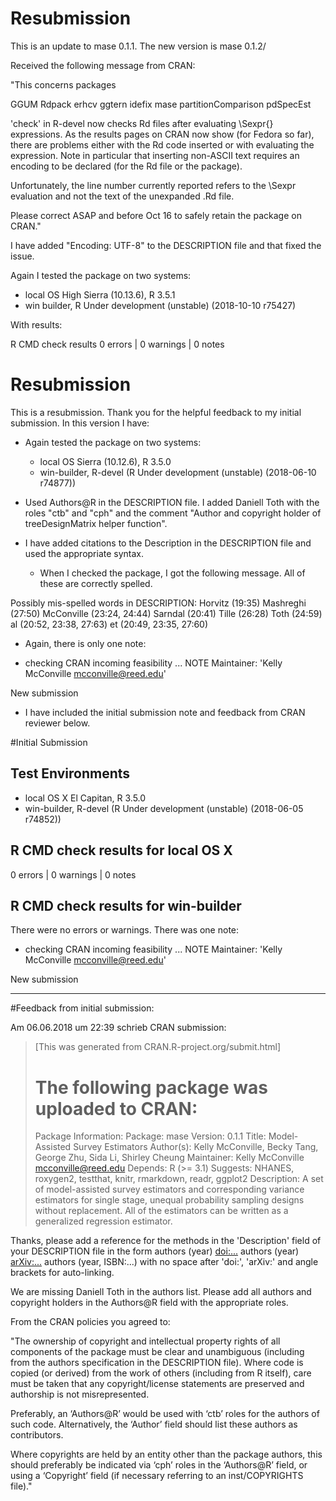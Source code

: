 # Resubmission

This is an update to mase 0.1.1.  The new version is mase 0.1.2/

Received the following message from CRAN:

"This concerns packages

GGUM Rdpack erhcv ggtern idefix mase partitionComparison pdSpecEst

'check' in R-devel now checks Rd files after evaluating \Sexpr{}
expressions.  As the results pages on CRAN now show (for Fedora so far),
there are problems either with the Rd code inserted or with evaluating
the expression.  Note in particular that inserting non-ASCII text
requires an encoding to be declared (for the Rd file or the package).

Unfortunately, the line number currently reported refers to the \Sexpr
evaluation and not the text of the unexpanded .Rd file.

Please correct ASAP and before Oct 16 to safely retain the package on CRAN."

I have added "Encoding: UTF-8" to the DESCRIPTION file and that fixed the issue.  

Again I tested the package on two systems:

* local OS High Sierra (10.13.6), R 3.5.1
* win builder, R Under development (unstable) (2018-10-10 r75427)

With results:

R CMD check results
0 errors | 0 warnings | 0 notes




# Resubmission

This is a resubmission. Thank you for the helpful feedback to my initial submission. In this version I have:

* Again tested the package on two systems:
    + local OS Sierra (10.12.6), R 3.5.0
    + win-builder, R-devel (R Under development (unstable) (2018-06-10 r74877))

* Used Authors@R in the DESCRIPTION file.  I added Daniell Toth with the roles "ctb" and "cph" and the comment "Author and copyright holder of treeDesignMatrix helper function".
* I have added citations to the Description in the DESCRIPTION file and used the appropriate syntax.  
    + When I checked the package, I got the following message.  All of these are correctly spelled.
    
Possibly mis-spelled words in DESCRIPTION:
  Horvitz (19:35)
  Mashreghi (27:50)
  McConville (23:24, 24:44)
  Sarndal (20:41)
  Tille (26:28)
  Toth (24:59)
  al (20:52, 23:38, 27:63)
  et (20:49, 23:35, 27:60)
  
* Again, there is only one note:

* checking CRAN incoming feasibility ... NOTE
Maintainer: 'Kelly McConville <mcconville@reed.edu>'

New submission

* I have included the initial submission note and feedback from CRAN reviewer below.


#Initial Submission

## Test Environments
* local OS X El Capitan, R 3.5.0
* win-builder, R-devel (R Under development (unstable) (2018-06-05 r74852))

## R CMD check results for local OS X
0 errors | 0 warnings | 0 notes

## R CMD check results for win-builder
There were no errors or warnings.  There was one note:

* checking CRAN incoming feasibility ... NOTE
Maintainer: 'Kelly McConville <mcconville@reed.edu>'

New submission

****************************************************

#Feedback from initial submission:

Am 06.06.2018 um 22:39 schrieb CRAN submission:
> [This was generated from CRAN.R-project.org/submit.html]
> 
> The following package was uploaded to CRAN:
> ===========================================
> 
> Package Information:
> Package: mase
> Version: 0.1.1
> Title: Model-Assisted Survey Estimators
> Author(s): Kelly McConville, Becky Tang, George Zhu, Sida Li, Shirley
>    Cheung
> Maintainer: Kelly McConville <mcconville@reed.edu>
> Depends: R (>= 3.1)
> Suggests: NHANES, roxygen2, testthat, knitr, rmarkdown, readr, ggplot2
> Description: A set of model-assisted survey estimators and corresponding
>    variance estimators for single stage, unequal probability
>    sampling designs without replacement. All of the estimators
>    can be written as a generalized  regression estimator.

Thanks, please add a reference for the methods in the 'Description' 
field of your DESCRIPTION file in the form
authors (year) <doi:...>
authors (year) <arXiv:...>
authors (year, ISBN:...)
with no space after 'doi:', 'arXiv:' and angle brackets for auto-linking.

We are missing Daniell Toth in the authors list. Please add all authors 
and copyright holders in the Authors@R field with the appropriate roles.

 From the CRAN policies you agreed to:

"The ownership of copyright and intellectual property rights of all 
components of the package must be clear and unambiguous (including from 
the authors specification in the DESCRIPTION file). Where code is copied 
(or derived) from the work of others (including from R itself), care 
must be taken that any copyright/license statements are preserved and 
authorship is not misrepresented.

Preferably, an ‘Authors@R’ would be used with ‘ctb’ roles for the 
authors of such code. Alternatively, the ‘Author’ field should list 
these authors as contributors.

Where copyrights are held by an entity other than the package authors, 
this should preferably be indicated via ‘cph’ roles in the ‘Authors@R’ 
field, or using a ‘Copyright’ field (if necessary referring to an 
inst/COPYRIGHTS file)."



